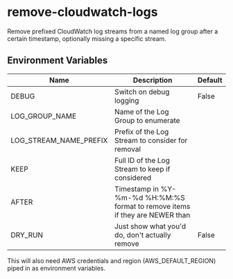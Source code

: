 # remove-cloudwatch-logs

Remove prefixed CloudWatch log streams from a named log group after a certain timestamp, optionally missing a specific stream.

## Environment Variables

| Name | Description | Default |
| - |- | - |
| DEBUG | Switch on debug logging | False |
| LOG_GROUP_NAME | Name of the Log Group to enumerate | |
| LOG_STREAM_NAME_PREFIX | Prefix of the Log Stream to consider for removal | |
| KEEP | Full ID of the Log Stream to keep if considered | |
| AFTER | Timestamp in %Y-%m-%d %H:%M:%S format to remove items if they are NEWER than | |
| DRY_RUN | Just show what you'd do, don't actually remove | False |


This will also need AWS credentials and region (AWS_DEFAULT_REGION) piped in as environment variables.
